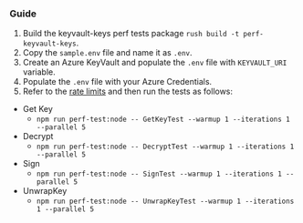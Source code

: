 ### Guide

1. Build the keyvault-keys perf tests package `rush build -t perf-keyvault-keys`.
2. Copy the `sample.env` file and name it as `.env`.
3. Create an Azure KeyVault and populate the `.env` file with `KEYVAULT_URI` variable.
4. Populate the `.env` file with your Azure Credentials.
5. Refer to the [rate limits](https://learn.microsoft.com/azure/key-vault/general/service-limits) and then run the tests as follows:

- Get Key
  - `npm run perf-test:node -- GetKeyTest --warmup 1 --iterations 1 --parallel 5`
- Decrypt
  - `npm run perf-test:node -- DecryptTest --warmup 1 --iterations 1 --parallel 5`
- Sign
  - `npm run perf-test:node -- SignTest --warmup 1 --iterations 1 --parallel 5`
- UnwrapKey
  - `npm run perf-test:node -- UnwrapKeyTest --warmup 1 --iterations 1 --parallel 5`
